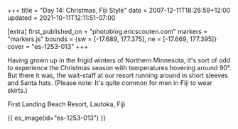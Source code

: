 +++
title = "Day 14: Christmas, Fiji Style"
date = 2007-12-11T18:26:59+12:00
updated = 2021-10-11T12:11:51-07:00

[extra]
first_published_on = "photoblog.ericscouten.com"
markers = "markers.js"
bounds = {sw = [-17.689, 177.375], ne = [-17.669, 177.395]}
cover = "es-1253-013"
+++

Having grown up in the frigid winters of Northern Minnesota, it's sort of odd to experience the Christmas season with temperatures hovering around 90°. But there it was, the wait-staff at our resort running around in short sleeves and Santa hats. (Please note: It's quite common for men in Fiji to wear skirts.)

<!-- more -->

First Landing Beach Resort, Lautoka, Fiji

{{ es_image(id="es-1253-013") }}
